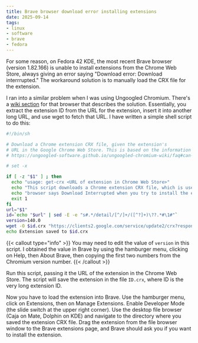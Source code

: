 ```yaml
---
title: Brave browser download error installing extensions
date: 2025-09-14
tags:
- linux
- software
- brave
- fedora
---
```


For some reason, on Fedora 42 KDE, the most recent Brave browser (version 1.82.166) is unable
to install extensions from the Chrome Web Store, always giving an
error saying "Download error: Download interrrupted."  The workaround solution is
to manually load the CRX file for the extension.
<!--more-->

I ran into a similar problem when I was using Ungoogled Chromium.  There's a
[wiki section](https://ungoogled-software.github.io/ungoogled-chromium-wiki/faq#can-i-install-extensions-or-themes-from-the-chrome-webstore)
for that browser that describes the solution.  Essentially, you extract the extension
ID from the URL for the extension, insert it into another long URL, and use wget
to fetch that URL.  I have written a simple shell script to do this:

```bash {filename="get-crx"}
#!/bin/sh

# Download a Chrome extension CRX file, given the extension's
# URL in the Google Chrome Web Store. This is based on the information here:
# https://ungoogled-software.github.io/ungoogled-chromium-wiki/faq#can-i-install-extensions-or-themes-from-the-chrome-webstore

# set -x

if [ -z "$1" ] ; then
  echo "usage: get-crx <URL of extension in Chrome Web Store>"
  echo "This script downloads a Chrome extension CRX file, which is useful when the"
  echo "browser says Download Interrupted when you try to install the extension"
  exit 1
fi
url="$1"
id=`echo "$url" | sed -E -e "s#.*/detail/[^/]+/([^?]+)\??.*#\1#"`
version=140.0
wget -O $id.crx "https://clients2.google.com/service/update2/crx?response=redirect&acceptformat=crx2,crx3&prodversion=${version}&x=id%3D${id}%26installsource%3Dondemand%26uc"
echo Extension saved to $id.crx
```

{{< callout type="info" >}}
You may need to edit the value of `version` in this script.  I obtained the value in Brave
by using the hamburger menu, clicking on Help, then About Brave, then copying the first
two numbers from the Chromium version number.
{{< /callout >}}

Run this script, passing it the URL of the extension in the Chrome Web Store.  The script will save
the extension in the file `ID.crx`, where ID is the very long extension ID.

Now you have to load the extension into Brave.  Use the hamburger menu, click on Extensions, then
on Manage Extensions.  Enable Developer Mode (the slide switch at the upper right corner).  Use
the desktop file browser (Caja on Mate, Dolphin on KDE) and navigate to the directory where
you saved the extension CRX file.  Drag the extension from the file browser window to the
Brave extensions page, and Brave should ask you if you want to install the extension.
